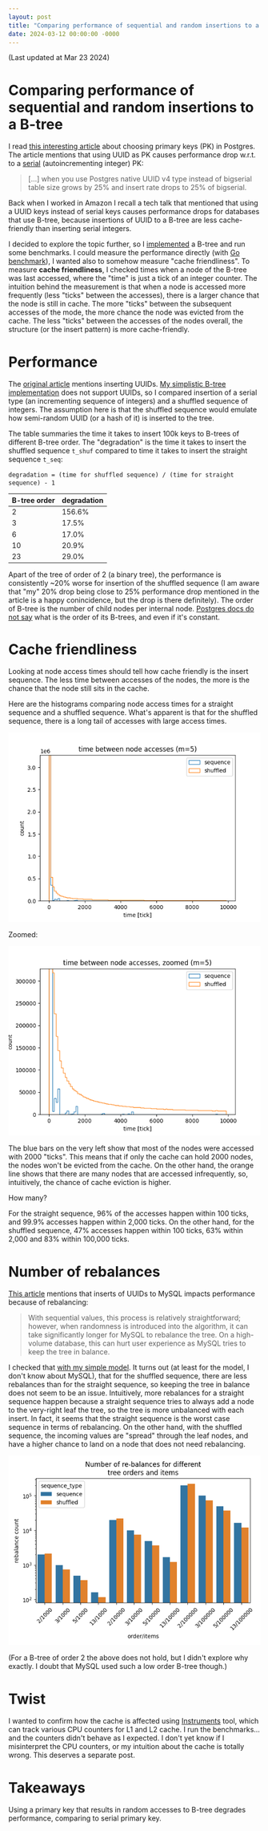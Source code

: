 ```yaml
---
layout: post
title: "Comparing performance of sequential and random insertions to a B-tree"
date: 2024-03-12 00:00:00 -0000
---
```


(Last updated at Mar 23 2024)

# Comparing performance of sequential and random insertions to a B-tree

I read [this interesting article][ref_art] about choosing primary keys (PK) in Postgres. The article mentions that using
UUID as PK causes performance drop w.r.t. to a [serial][ref_serial] (autoincrementing integer) PK:

[ref_serial]: https://www.postgresql.org/docs/current/datatype-numeric.html

> [...] when you use Postgres native UUID v4 type instead of bigserial table size grows by 25% and insert rate drops to
> 25% of bigserial.

Back when I worked in Amazon I recall a tech talk that mentioned that using a UUID keys instead of serial keys causes
performance drops for databases that use B-tree, because insertions of UUID to a B-tree are less cache-friendly than
inserting serial integers.

I decided to explore the topic further, so I [implemented][ref_impl] a B-tree and run some benchmarks. I could measure
the performance directly (with [Go benchmark][ref_go_bench]), I wanted also to somehow measure "cache friendliness". To
measure **cache friendliness**, I checked times when a node of the B-tree was last accessed, where the "time" is just a
tick of an integer counter. The intuition behind the measurement is that when a node is accessed more frequently (less
		"ticks" between the accesses), there is a larger chance that the node is still in cache. The more "ticks"
between the subsequent accesses of the mode, the more chance the node was evicted from the cache. The less "ticks"
between the accesses of the nodes overall, the structure (or the insert pattern) is more cache-friendly.

[ref_go_bench]: https://pkg.go.dev/testing#hdr-Benchmarks
[ref_btree]: https://en.wikipedia.org/wiki/B-tree#Insertion
[ref_art]: https://shekhargulati.com/2022/07/08/my-notes-on-gitlabs-postgres-schema-design/

# Performance

The [original article][ref_art] mentions inserting UUIDs. [My simplistic B-tree implementation][ref_impl] does not
support UUIDs, so I compared insertion of a serial type (an incrementing sequence of integers) and a shuffled sequence
of integers. The assumption here is that the shuffled sequence would emulate how semi-random UUID (or a hash of it) is
inserted to the tree.

[ref_impl]:https://github.com/jakub-m/btree-cache-benchmark

The table summaries the time it takes to insert 100k keys to B-trees of different B-tree order. The "degradation" is the
time it takes to insert the shuffled sequence `t_shuf` compared to time it takes to insert the straight sequence
`t_seq`:

```
degradation = (time for shuffled sequence) / (time for straight sequence) - 1
```

| B-tree order | degradation |
| ------------ | ----------- |
| 2            | 156.6%      |
| 3            | 17.5%       |
| 6            | 17.0%       |
| 10           | 20.9%       |
| 23           | 29.0%       |

Apart of the tree of order of 2 (a binary tree), the performance is consistently ~20% worse for insertion of the
shuffled sequence (I am aware that "my" 20% drop being close to 25% performance drop mentioned in the article is a happy
		conincidence, but the drop is there definitely). The order of B-tree is the number of child nodes per internal
node. [Postgres docs do not say][ref_pg_docs] what is the order of its B-trees, and even if it's constant.

[ref_pg_docs]: https://www.postgresql.org/docs/current/btree-implementation.html#BTREE-STRUCTURE

# Cache friendliness

Looking at node access times should tell how cache friendly is the insert sequence. The less time between accesses of
the nodes, the more is the chance that the node still sits in the cache.

Here are the histograms comparing node access times for a straight sequence and a shuffled sequence. What's apparent is
that for the shuffled sequence, there is a long tail of accesses with large access times.

![img](/assets/btree/hist_ticks_all.png)

Zoomed:

![img](/assets/btree/hist_ticks_zoomed.png)

The blue bars on the very left show that most of the nodes were accessed with 2000 "ticks". This means that if only the
cache can hold 2000 nodes, the nodes won't be evicted from the cache. On the other hand, the orange line shows that
there are many nodes that are accessed infrequently, so, intuitively, the chance of cache eviction is higher.

How many?

For the straight sequence, 96% of the accesses happen within 100 ticks, and 99.9% accesses happen within 2,000 ticks. On
the other hand, for the shuffled sequence, 47% accesses happen within 100 ticks, 63% within 2,000 and 83% within 100,000
ticks.

# Number of rebalances

[This article][ref_mysql_uuid] mentions that inserts of UUIDs to MySQL impacts performance because of rebalancing:

> With sequential values, this process is relatively straightforward; however, when randomness is introduced into the
> algorithm, it can take significantly longer for MySQL to rebalance the tree. On a high-volume database, this can hurt
> user experience as MySQL tries to keep the tree in balance.

I checked that [with my simple model][ref_go_rebalance]. It turns out (at least for the model, I don't know about
		MySQL), that for the shuffled sequence, there are less rebalances than for the straight sequence, so keeping the
tree in balance does not seem to be an issue. Intuitively, more rebalances for a straight sequence happen because a
straight sequence tries to always add a node to the very-right leaf the tree, so the tree is more unbalanced with each
insert. In fact, it seems that the straight sequence is the worst case sequence in terms of rebalancing. On the other
hand, with the shuffled sequence, the incoming values are "spread" through the leaf nodes, and have a higher chance to
land on a node that does not need rebalancing.

![img](/assets/btree/rebalance_count.png)

(For a B-tree of order 2 the above does not hold, but I didn't explore why exactly. I doubt that MySQL used such a low
 order B-tree though.)

[ref_mysql_uuid]:https://planetscale.com/blog/the-problem-with-using-a-uuid-primary-key-in-mysql
[ref_go_rebalance]:https://github.com/jakub-m/btree-cache-benchmark/blob/main/cli/count_rebalance/main.go


# Twist

I wanted to confirm how the cache is affected using [Instruments][ref_instruments] tool, which can track various CPU
counters for L1 and L2 cache. I run the benchmarks... and the counters didn't behave as I expected. I don't yet know if
I misinterpret the CPU counters, or my intuition about the cache is totally wrong. This deserves a separate post.

[ref_instruments]:https://en.wikipedia.org/wiki/Instruments_(software)

# Takeaways

Using a primary key that results in random accesses to B-tree degrades performance, comparing to serial primary key.

